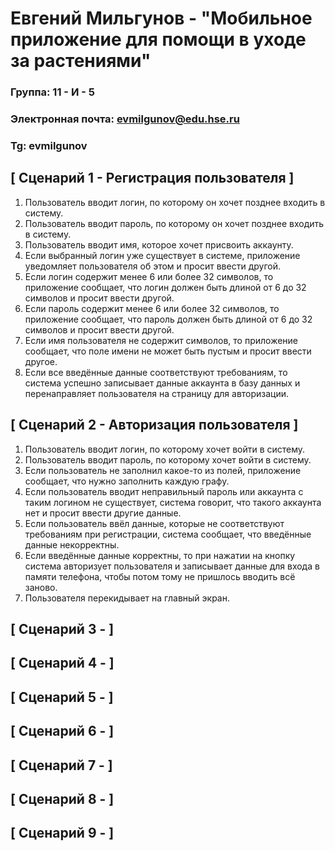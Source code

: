 # Евгений Мильгунов - "Мобильное приложение для помощи в уходе за растениями"

### Группа: 11 - И - 5
### Электронная почта: evmilgunov@edu.hse.ru
### Tg: evmilgunov


## [ Сценарий 1 - Регистрация пользователя ]

1. Пользователь вводит логин, по которому он хочет позднее входить в систему.
2. Пользователь вводит пароль, по которому он хочет позднее входить в систему.
3. Пользователь вводит имя, которое хочет присвоить аккаунту.
4. Если выбранный логин уже существует в системе, приложение уведомляет пользователя об этом и просит ввести другой.
5. Если логин содержит менее 6 или более 32 символов, то приложение сообщает, что логин должен быть длиной от 6 до 32 символов и просит ввести другой.
6. Если пароль содержит менее 6 или более 32 символов, то приложение сообщает, что пароль должен быть длиной от 6 до 32 символов и просит ввести другой.
7. Если имя пользователя не содержит символов, то приложение сообщает, что поле имени не может быть пустым и просит ввести другое.
8. Если все введённые данные соответствуют требованиям, то система успешно записывает данные аккаунта в базу данных и перенаправляет пользователя на страницу для авторизации.

## [ Сценарий 2 - Авторизация пользователя ]

1. Пользователь вводит логин, по которому хочет войти в систему.
2. Пользователь вводит пароль, по которому хочет войти в систему.
3. Если пользователь не заполнил какое-то из полей, приложение сообщает, что нужно заполнить каждую графу.
4. Если пользователь вводит неправильный пароль или аккаунта с таким логином не существует, система говорит, что такого аккаунта нет и просит ввести другие данные.
5. Если пользователь ввёл данные, которые не соответствуют требованиям при регистрации, система сообщает, что введённые данные некорректны.
7. Если введённые данные корректны, то при нажатии на кнопку система авторизует пользователя и записывает данные для входа в памяти телефона, чтобы потом тому не пришлось вводить всё заново.
8. Пользователя перекидывает на главный экран.

## [ Сценарий 3 -  ]

## [ Сценарий 4 -  ]

## [ Сценарий 5 -  ]

## [ Сценарий 6 -  ]

## [ Сценарий 7 -  ]

## [ Сценарий 8 -  ]

## [ Сценарий 9 -  ]

